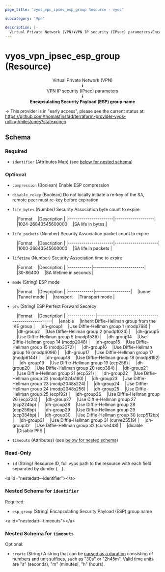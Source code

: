 ```yaml
---
page_title: "vyos_vpn_ipsec_esp_group Resource - vyos"

subcategory: "Vpn"

description: |- 
  Virtual Private Network (VPN)⯯VPN IP security (IPsec) parameters⯯Encapsulating Security Payload (ESP) group name
---
```


# vyos_vpn_ipsec_esp_group (Resource)
<center>

Virtual Private Network (VPN)  
⯯  
VPN IP security (IPsec) parameters  
⯯  
**Encapsulating Security Payload (ESP) group name**


</center>

-> This provider is in "early access", please see the current status at: https://github.com/thomasfinstad/terraform-provider-vyos-rolling/milestones?state=open

## Schema

### Required

- `identifier` (Attributes Map) (see [below for nested schema](#nestedatt--identifier))

### Optional

- `compression` (Boolean) Enable ESP compression
- `disable_rekey` (Boolean) Do not locally initiate a re-key of the SA, remote peer must re-key before expiration
- `life_bytes` (Number) Security Association byte count to expire

    &emsp;|Format               &emsp;|Description       |
    |-----------------------|--------------------|
    &emsp;|1024-26843545600000  &emsp;|SA life in bytes  |
- `life_packets` (Number) Security Association packet count to expire

    &emsp;|Format               &emsp;|Description         |
    |-----------------------|----------------------|
    &emsp;|1000-26843545600000  &emsp;|SA life in packets  |
- `lifetime` (Number) Security Association time to expire

    &emsp;|Format    &emsp;|Description             |
    |------------|--------------------------|
    &emsp;|30-86400  &emsp;|SA lifetime in seconds  |
- `mode` (String) ESP mode

    &emsp;|Format     &emsp;|Description     |
    |-------------|------------------|
    &emsp;|tunnel     &emsp;|Tunnel mode     |
    &emsp;|transport  &emsp;|Transport mode  |
- `pfs` (String) ESP Perfect Forward Secrecy

    &emsp;|Format      &emsp;|Description                                      |
    |--------------|---------------------------------------------------|
    &emsp;|enable      &emsp;|Inherit Diffie-Hellman group from the IKE group  |
    &emsp;|dh-group1   &emsp;|Use Diffie-Hellman group 1 (modp768)             |
    &emsp;|dh-group2   &emsp;|Use Diffie-Hellman group 2 (modp1024)            |
    &emsp;|dh-group5   &emsp;|Use Diffie-Hellman group 5 (modp1536)            |
    &emsp;|dh-group14  &emsp;|Use Diffie-Hellman group 14 (modp2048)           |
    &emsp;|dh-group15  &emsp;|Use Diffie-Hellman group 15 (modp3072)           |
    &emsp;|dh-group16  &emsp;|Use Diffie-Hellman group 16 (modp4096)           |
    &emsp;|dh-group17  &emsp;|Use Diffie-Hellman group 17 (modp6144)           |
    &emsp;|dh-group18  &emsp;|Use Diffie-Hellman group 18 (modp8192)           |
    &emsp;|dh-group19  &emsp;|Use Diffie-Hellman group 19 (ecp256)             |
    &emsp;|dh-group20  &emsp;|Use Diffie-Hellman group 20 (ecp384)             |
    &emsp;|dh-group21  &emsp;|Use Diffie-Hellman group 21 (ecp521)             |
    &emsp;|dh-group22  &emsp;|Use Diffie-Hellman group 22 (modp1024s160)       |
    &emsp;|dh-group23  &emsp;|Use Diffie-Hellman group 23 (modp2048s224)       |
    &emsp;|dh-group24  &emsp;|Use Diffie-Hellman group 24 (modp2048s256)       |
    &emsp;|dh-group25  &emsp;|Use Diffie-Hellman group 25 (ecp192)             |
    &emsp;|dh-group26  &emsp;|Use Diffie-Hellman group 26 (ecp224)             |
    &emsp;|dh-group27  &emsp;|Use Diffie-Hellman group 27 (ecp224bp)           |
    &emsp;|dh-group28  &emsp;|Use Diffie-Hellman group 28 (ecp256bp)           |
    &emsp;|dh-group29  &emsp;|Use Diffie-Hellman group 29 (ecp384bp)           |
    &emsp;|dh-group30  &emsp;|Use Diffie-Hellman group 30 (ecp512bp)           |
    &emsp;|dh-group31  &emsp;|Use Diffie-Hellman group 31 (curve25519)         |
    &emsp;|dh-group32  &emsp;|Use Diffie-Hellman group 32 (curve448)           |
    &emsp;|disable     &emsp;|Disable PFS                                      |
- `timeouts` (Attributes) (see [below for nested schema](#nestedatt--timeouts))

### Read-Only

- `id` (String) Resource ID, full vyos path to the resource with each field separated by dunder (`__`).

&lt;a id=&#34;nestedatt--identifier&#34;&gt;&lt;/a&gt;
### Nested Schema for `identifier`

Required:

- `esp_group` (String) Encapsulating Security Payload (ESP) group name


&lt;a id=&#34;nestedatt--timeouts&#34;&gt;&lt;/a&gt;
### Nested Schema for `timeouts`

Optional:

- `create` (String) A string that can be [parsed as a duration](https://pkg.go.dev/time#ParseDuration) consisting of numbers and unit suffixes, such as &#34;30s&#34; or &#34;2h45m&#34;. Valid time units are &#34;s&#34; (seconds), &#34;m&#34; (minutes), &#34;h&#34; (hours).  
